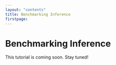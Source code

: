 ```yaml
---
layout: "contents"
title: Benchmarking Inference
firstpage:
---
```


# Benchmarking Inference

This tutorial is coming soon. Stay tuned!
